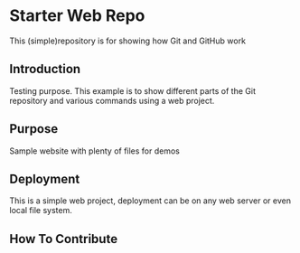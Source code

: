 # Starter Web Repo

This (simple)repository is for showing how Git and GitHub work

## Introduction

Testing purpose. This example is to show different parts of the Git repository and various commands using a web project.

## Purpose
Sample website with plenty of files for demos

## Deployment

This is a simple web project, deployment can be on any web server or even local file system.

## How To Contribute